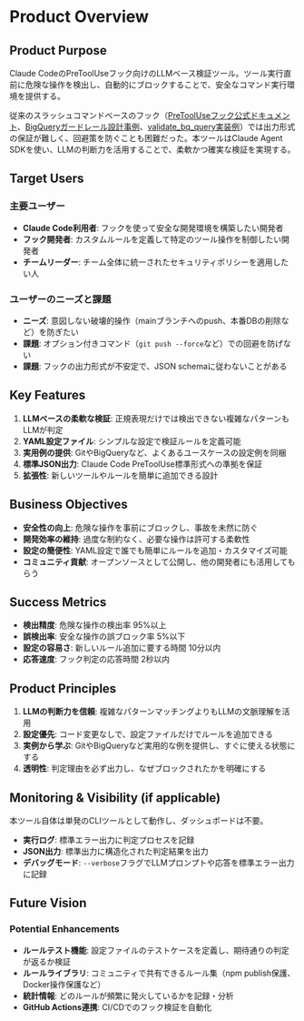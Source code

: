 # Product Overview

## Product Purpose

Claude CodeのPreToolUseフック向けのLLMベース検証ツール。ツール実行直前に危険な操作を検出し、自動的にブロックすることで、安全なコマンド実行環境を提供する。

従来のスラッシュコマンドベースのフック（[PreToolUseフック公式ドキュメント](https://docs.claude.com/en/docs/claude-code/hooks#pretooluse-decision-control)、[BigQueryガードレール設計事例](https://www.yasuhisay.info/entry/2025/08/31/144559)、[validate_bq_query実装例](https://github.com/syou6162/claude-code-commands/blob/main/commands/validate_bq_query.md)）では出力形式の保証が難しく、回避策を防ぐことも困難だった。本ツールはClaude Agent SDKを使い、LLMの判断力を活用することで、柔軟かつ確実な検証を実現する。

## Target Users

### 主要ユーザー
- **Claude Code利用者**: フックを使って安全な開発環境を構築したい開発者
- **フック開発者**: カスタムルールを定義して特定のツール操作を制御したい開発者
- **チームリーダー**: チーム全体に統一されたセキュリティポリシーを適用したい人

### ユーザーのニーズと課題
- **ニーズ**: 意図しない破壊的操作（mainブランチへのpush、本番DBの削除など）を防ぎたい
- **課題**: オプション付きコマンド（`git push --force`など）での回避を防げない
- **課題**: フックの出力形式が不安定で、JSON schemaに従わないことがある

## Key Features

1. **LLMベースの柔軟な検証**: 正規表現だけでは検出できない複雑なパターンもLLMが判定
2. **YAML設定ファイル**: シンプルな設定で検証ルールを定義可能
3. **実用例の提供**: GitやBigQueryなど、よくあるユースケースの設定例を同梱
4. **標準JSON出力**: Claude Code PreToolUse標準形式への準拠を保証
5. **拡張性**: 新しいツールやルールを簡単に追加できる設計

## Business Objectives

- **安全性の向上**: 危険な操作を事前にブロックし、事故を未然に防ぐ
- **開発効率の維持**: 過度な制約なく、必要な操作は許可する柔軟性
- **設定の簡便性**: YAML設定で誰でも簡単にルールを追加・カスタマイズ可能
- **コミュニティ貢献**: オープンソースとして公開し、他の開発者にも活用してもらう

## Success Metrics

- **検出精度**: 危険な操作の検出率 95%以上
- **誤検出率**: 安全な操作の誤ブロック率 5%以下
- **設定の容易さ**: 新しいルール追加に要する時間 10分以内
- **応答速度**: フック判定の応答時間 2秒以内

## Product Principles

1. **LLMの判断力を信頼**: 複雑なパターンマッチングよりもLLMの文脈理解を活用
2. **設定優先**: コード変更なしで、設定ファイルだけでルールを追加できる
3. **実例から学ぶ**: GitやBigQueryなど実用的な例を提供し、すぐに使える状態にする
4. **透明性**: 判定理由を必ず出力し、なぜブロックされたかを明確にする

## Monitoring & Visibility (if applicable)

本ツール自体は単発のCLIツールとして動作し、ダッシュボードは不要。

- **実行ログ**: 標準エラー出力に判定プロセスを記録
- **JSON出力**: 標準出力に構造化された判定結果を出力
- **デバッグモード**: `--verbose`フラグでLLMプロンプトや応答を標準エラー出力に記録

## Future Vision

### Potential Enhancements
- **ルールテスト機能**: 設定ファイルのテストケースを定義し、期待通りの判定が返るか検証
- **ルールライブラリ**: コミュニティで共有できるルール集（npm publish保護、Docker操作保護など）
- **統計情報**: どのルールが頻繁に発火しているかを記録・分析
- **GitHub Actions連携**: CI/CDでのフック検証を自動化
